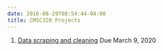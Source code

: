 ```yaml
---
date: 2016-08-29T08:54:44-04:00
title: CMSC320 Projects
---
```



1. [Data scraping and cleaning](project1/) Due March 9, 2020
<!-- 2. [Data wrangling and EDA](project2/) Due April 5, 2019    -->
<!-- 3. [Regression](project3/) Due May 6, 2019   -->
<!-- 4. [Interactive data visualization and mapping](project4/) Due May 14, 2019 -->

<!-- [Bonus Project:](bonus_project) Due May 17, 2019 -->

<!-- [Final Project:](final_project/) Due May 22, 2019 12:30pm -->
